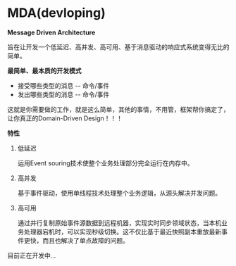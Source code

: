 # MDA(devloping)
**Message Driven Architecture**

旨在让开发一个低延迟、高并发、高可用、基于消息驱动的响应式系统变得无比的简单。

**最简单、最本质的开发模式**
- 接受哪些类型的消息 -- 命令/事件
- 发出哪些类型的消息 -- 命令/事件

这就是你需要做的工作，就是这么简单，其他的事情，不用管，框架帮你搞定了，让你真正的Domain-Driven Design！！！

**特性**
1. 低延迟

   运用Event souring技术使整个业务处理部分完全运行在内存中。

2. 高并发

   基于事件驱动，使用单线程技术处理整个业务逻辑，从源头解决并发问题。

3. 高可用

   通过并行复制原始事件源数据到远程机器，实现实时同步领域状态，当本机业务处理器宕机时，可以实现秒级切换。这不仅比基于最近快照副本重放最新事件更快，而且也解决了单点故障的问题。

目前正在开发中...
